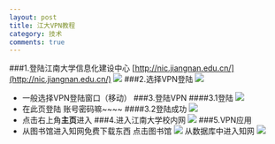 ```yaml
---
layout: post
title: 江大VPN教程
category: 技术
comments: true
---
```

###1.登陆江南大学信息化建设中心
[http://nic.jiangnan.edu.cn/](http://nic.jiangnan.edu.cn/)
![](http://i.imgur.com/4HmnBwh.jpg)
###2.选择VPN登陆
![](http://i.imgur.com/AIxCodG.jpg)
* 一般选择VPN登陆窗口（移动）
###3.登陆VPN
####3.1登陆
![](http://i.imgur.com/ZWueYvs.jpg)
* 在此页登陆 账号密码嘛~~~~
####3.2登陆成功
![](http://i.imgur.com/dXBRvRJ.jpg)
* 点击右上角**主页**进入
###4.进入江南大学校内网
![](http://v2.freep.cn/3tb_160321173744m34l512293.jpg)
###5.VPN应用
* 从图书馆进入知网免费下载东西
点击图书馆
![](http://v1.freep.cn/3tb_160321173744vs2e512293.jpg)
从数据库中进入知网
![](http://v2.freep.cn/3tb_160321173746y5wl512293.jpg)